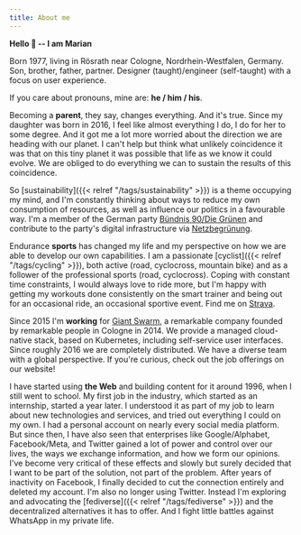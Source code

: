 ```yaml
---
title: About me
---
```


**Hello 👋 -- I am Marian**

Born 1977, living in Rösrath near Cologne, Nordrhein-Westfalen, Germany. Son, brother, father, partner. Designer (taught)/engineer (self-taught) with a focus on user experience.

If you care about pronouns, mine are: **he / him / his**.

Becoming a **parent**, they say, changes everything. And it's true. Since my daughter was born in 2016, I feel like almost everything I do, I do for her to some degree. And it got me a lot more worried about the direction we are heading with our planet. I can't help but think what unlikely coincidence it was that on this tiny planet it was possible that life as we know it could evolve. We are obliged to do everything we can to sustain the results of this coincidence.

So [sustainability]({{< relref "/tags/sustainability" >}}) is a theme occupying my mind, and I'm constantly thinking about ways to reduce my own consumption of resources, as well as influence our politics in a favourable way. I'm a member of the German party [Bündnis 90/Die Grünen](https://www.gruene.de/) and contribute to the party's digital infrastructure via [Netzbegrünung](https://blog.netzbegruenung.de/).

Endurance **sports** has changed my life and my perspective on how we are able to develop our own capabilities. I am a passionate [cyclist]({{< relref "/tags/cycling" >}}), both active (road, cyclocross, mountain bike) and as a follower of the professional sports (road, cyclocross). Coping with constant time constraints, I would always love to ride more, but I'm happy with getting my workouts done consistently on the smart trainer and being out for an occasional ride, an occasional sportive event. Find me on [Strava](https://www.strava.com/athletes/1284075).

Since 2015 I'm **working** for [Giant Swarm](https://www.giantswarm.io/), a remarkable company founded by remarkable people in Cologne in 2014. We provide a managed cloud-native stack, based on Kubernetes, including self-service user interfaces. Since roughly 2016 we are completely distributed. We have a diverse team with a global perspective. If you're curious, check out the job offerings on our website!

I have started using **the Web** and building content for it around 1996, when I still went to school. My first job in the industry, which started as an internship, started a year later. I understood it as part of my job to learn about new technologies and services, and tried out everything I could on my own. I had a personal account on nearly every social media platform. But since then, I have also seen that enterprises like Google/Alphabet, Facebook/Meta, and Twitter gained a lot of power and control over our lives, the ways we exchange information, and how we form our opinions. I've become very critical of these effects and slowly but surely decided that I want to be part of the solution, not part of the problem. After years of inactivity on Facebook, I finally decided to cut the connection entirely and deleted my account. I'm also no longer using Twitter. Instead I'm exploring and advocating the [fediverse]({{< relref "/tags/fediverse" >}}) and the decentralized alternatives it has to offer. And I fight little battles against WhatsApp in my private life.
